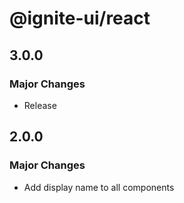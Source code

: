 # @ignite-ui/react

## 3.0.0

### Major Changes

- Release

## 2.0.0

### Major Changes

- Add display name to all components
